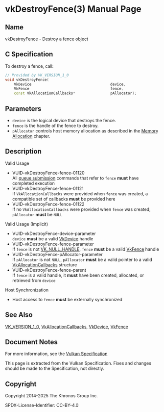# vkDestroyFence(3) Manual Page

## Name

vkDestroyFence - Destroy a fence object



## [](#_c_specification)C Specification

To destroy a fence, call:

```c++
// Provided by VK_VERSION_1_0
void vkDestroyFence(
    VkDevice                                    device,
    VkFence                                     fence,
    const VkAllocationCallbacks*                pAllocator);
```

## [](#_parameters)Parameters

- `device` is the logical device that destroys the fence.
- `fence` is the handle of the fence to destroy.
- `pAllocator` controls host memory allocation as described in the [Memory Allocation](https://registry.khronos.org/vulkan/specs/latest/html/vkspec.html#memory-allocation) chapter.

## [](#_description)Description

Valid Usage

- [](#VUID-vkDestroyFence-fence-01120)VUID-vkDestroyFence-fence-01120  
  All [queue submission](https://registry.khronos.org/vulkan/specs/latest/html/vkspec.html#devsandqueues-submission) commands that refer to `fence` **must** have completed execution
- [](#VUID-vkDestroyFence-fence-01121)VUID-vkDestroyFence-fence-01121  
  If `VkAllocationCallbacks` were provided when `fence` was created, a compatible set of callbacks **must** be provided here
- [](#VUID-vkDestroyFence-fence-01122)VUID-vkDestroyFence-fence-01122  
  If no `VkAllocationCallbacks` were provided when `fence` was created, `pAllocator` **must** be `NULL`

Valid Usage (Implicit)

- [](#VUID-vkDestroyFence-device-parameter)VUID-vkDestroyFence-device-parameter  
  `device` **must** be a valid [VkDevice](https://registry.khronos.org/vulkan/specs/latest/man/html/VkDevice.html) handle
- [](#VUID-vkDestroyFence-fence-parameter)VUID-vkDestroyFence-fence-parameter  
  If `fence` is not [VK\_NULL\_HANDLE](https://registry.khronos.org/vulkan/specs/latest/man/html/VK_NULL_HANDLE.html), `fence` **must** be a valid [VkFence](https://registry.khronos.org/vulkan/specs/latest/man/html/VkFence.html) handle
- [](#VUID-vkDestroyFence-pAllocator-parameter)VUID-vkDestroyFence-pAllocator-parameter  
  If `pAllocator` is not `NULL`, `pAllocator` **must** be a valid pointer to a valid [VkAllocationCallbacks](https://registry.khronos.org/vulkan/specs/latest/man/html/VkAllocationCallbacks.html) structure
- [](#VUID-vkDestroyFence-fence-parent)VUID-vkDestroyFence-fence-parent  
  If `fence` is a valid handle, it **must** have been created, allocated, or retrieved from `device`

Host Synchronization

- Host access to `fence` **must** be externally synchronized

## [](#_see_also)See Also

[VK\_VERSION\_1\_0](https://registry.khronos.org/vulkan/specs/latest/man/html/VK_VERSION_1_0.html), [VkAllocationCallbacks](https://registry.khronos.org/vulkan/specs/latest/man/html/VkAllocationCallbacks.html), [VkDevice](https://registry.khronos.org/vulkan/specs/latest/man/html/VkDevice.html), [VkFence](https://registry.khronos.org/vulkan/specs/latest/man/html/VkFence.html)

## [](#_document_notes)Document Notes

For more information, see the [Vulkan Specification](https://registry.khronos.org/vulkan/specs/latest/html/vkspec.html#vkDestroyFence)

This page is extracted from the Vulkan Specification. Fixes and changes should be made to the Specification, not directly.

## [](#_copyright)Copyright

Copyright 2014-2025 The Khronos Group Inc.

SPDX-License-Identifier: CC-BY-4.0